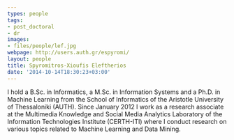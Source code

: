 ```yaml
---
types: people
tags:
- post_doctoral
- dr
images:
- files/people/lef.jpg
webpage: http://users.auth.gr/espyromi/
layout: people
title: Spyromitros-Xioufis Eleftherios
date: '2014-10-14T18:30:23+03:00'
---
```

I hold a B.Sc. in Informatics, a M.Sc. in Information Systems and a Ph.D. in Machine Learning from the School of Informatics of the Aristotle University of Thessaloniki (AUTH). Since January 2012 I work as a research associate at the Multimedia Knowledge and Social Media Analytics Laboratory of the Information Technologies Institute (CERTH-ITI) where I conduct research on various topics related to Machine Learning and Data Mining.
